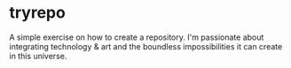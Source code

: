 # tryrepo
A simple exercise on how to create a repository.
I'm  passionate about integrating technology & art and the boundless impossibilities it can create in this universe.
